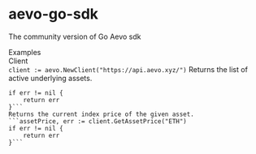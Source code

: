# aevo-go-sdk
The community version of Go Aevo sdk

Examples  
Client  
```client := aevo.NewClient("https://api.aevo.xyz/")```
Returns the list of active underlying assets.  
```assets, err := client.GetAssets()  
if err != nil {  
	return err  
}```  
Returns the current index price of the given asset.  
```assetPrice, err := client.GetAssetPrice("ETH")  
if err != nil {  
	return err  
}```  